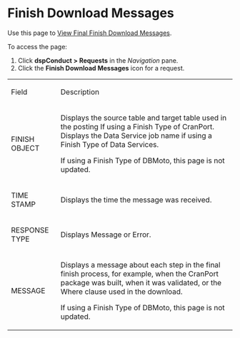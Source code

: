 # Finish Download Messages

<div class="use">

Use this page to [View Final Finish Download
Messages](View_Final_Finish_Download_Messages.htm).

</div>

To access the page:

1.  Click <span style="font-weight: bold;">dspConduct \> Requests</span>
    in the <span style="font-style: italic;">Navigation</span> pane.
2.  Click the <span style="font-weight: bold;">Finish Download
    Messages</span> icon for a request.

<table>
<tbody>
<tr class="odd">
<td><p>Field</p></td>
<td><p>Description</p></td>
</tr>
<tr class="even">
<td><p>FINISH OBJECT</p></td>
<td><p>Displays the source table and target table used in the posting If using a Finish Type of CranPort. Displays the Data Service job name if using a Finish Type of Data Services.</p>
<p>If using a Finish Type of DBMoto, this page is not updated.</p></td>
</tr>
<tr class="odd">
<td><p>TIME STAMP</p></td>
<td><p>Displays the time the message was received.</p></td>
</tr>
<tr class="even">
<td><p>RESPONSE TYPE</p></td>
<td><p>Displays Message or Error.</p></td>
</tr>
<tr class="odd">
<td><p>MESSAGE</p></td>
<td><p>Displays a message about each step in the final finish process, for example, when the CranPort package was built, when it was validated, or the Where clause used in the download.</p>
<p>If using a Finish Type of DBMoto, this page is not updated.</p></td>
</tr>
</tbody>
</table>
